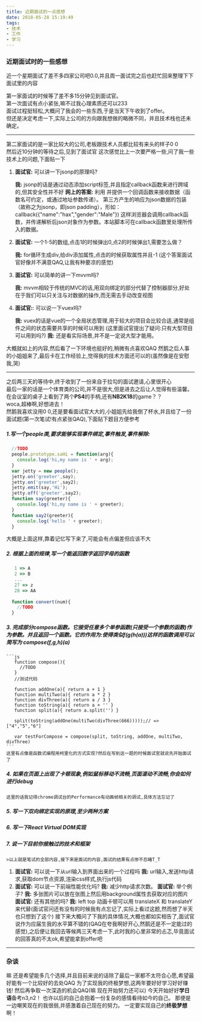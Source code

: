 ```yaml
---
title: 近期面试的一点感想
date: 2018-05-28 15:19:49
tags: 
- 技术
- 工作
- 学习
---
```

### 近期面试时的一些感想
近一个星期面试了差不多四家公司吧0.0,并且周一面试完之后也赶忙回来整理下下面试里的内容  
  
第一家面试的时候等了差不多15分钟见到面试官。  
第一次面试有点小紧张,嘛不过我心理素质还可以233  
面试过程挺轻松,大概问了我会的一些东西,于是当天下午收到了offer。  
但还是决定考虑一下,实际上公司的方向跟我想做的略微不同，并且技术栈也还未确定。  
*** 
第二家面试的是一家比较大的公司,老板跟技术人员都比较有来头的样子0 0  
然后近10分钟的等待之后,见到了面试官
这次感觉比上一次要严格一些,问了我一些技术上的问题,下面贴一下
1. **面试官:** 可以讲一下jsonp的原理吗?  
  
   **我:** jsonp的话是通过动态添加script标签,并且指定callback函数来进行跨域的,但其安全性并不好
   **网上的答案:** 利用<script>标签没有跨域限制的“漏洞”（历史遗迹啊）来达到与第三方通讯的目的。当需要通讯时，本站脚本创建一个<script>元素，地址指向第三方的API网址，形如：     <script src="http://www.example.net/api?param1=1&param2=2"></script>     并提供一个回调函数来接收数据（函数名可约定，或通过地址参数传递）。     第三方产生的响应为json数据的包装（故称之为jsonp，即json padding），形如：     callback({"name":"hax","gender":"Male"})     这样浏览器会调用callback函数，并传递解析后json对象作为参数。本站脚本可在callback函数里处理所传入的数据。
2. **面试官:** 一个1-5的数组,点击1的时候弹出0,点2的时候弹出1,需要怎么做？  
  
   **我:** for循环生成div,给div添加属性,点击的时候获取属性并且-1
   (这个答案面试官好像并不满意QAQ,让我有种要凉的感觉)
3. **面试官:** 可以简单的讲一下mvvm吗?  
  
   **我:** mvvm相较于传统的MVC的话,用双向绑定的部分代替了控制器部分,好处在于我们可以只关注与对数据的操作,而无需去手动改变视图
4. **面试官:**: 可以说一下vuex吗?  
  
   **我:** vuex的话是vue的一个全局状态管理,用于较大的项目会比较合适,通常是组件之间的状态需要共享的时候可以用到
   (这里面试官提出了疑问:只有大型项目可以用到吗?)
   **我:** 还是看实际场景,并不是一定说大型才能用。  
  
大概就如上的内容,然后看了一下环境也挺好的,稍微有点喜欢QAQ
然鹅之后人事的小姐姐来了,最后卡在工作经验上,觉得我的技术方面还可以的(虽然像是在安慰我,哭)

***
   之后两三天的等待中,终于收到了一份来自于拉勾的面试邀请,心里很开心  
   最后一家的话是一个体育类的公司,并不是很大,但是进去之后让人觉得有些温馨。  
   在会议室的桌子上看到了两个**PS4**的手柄,还有**NB2K18**的game？？  
   woca,超棒啊,好想进去！  
   然鹅我喜欢没用0 0,还是要看面试官大大的,小姐姐先给我倒了杯水,并且给了一份面试题(第一次笔试!有点紧张QAQ),下面贴下题目方便参考  
   ##### 1.写一个people类,要求能够实现事件绑定,事件触发,事件解除:    
   ```js
     //TODO
     people.prototype.saHi = function(arg){
       console.log('hi,my name is ' + arg);
     }
     var jetty = new people();
     jetty.on('greeter',say);
     jetty.on('greeter',say2);
     jetty.emit(say,'Hi');
     jetty.off('greeter',say2);
     function say(greeter){
       console.log('hi,my name is ' + greeter);
     }
     function say2(greeter){
       console.log('hello ' + greeter);
     }
   ```
   大概是上面这样,靠着记忆写下来了,可能会有点偏差但应该不大
  ##### 2. 根据上面的规律,写一个能返回数字返回字母的函数  
  ```js
     1 => A
     2 => B
     ...
     27 => z
     28 => AA
     
    function convert(num){
      //TODO
    }
  ```
  ##### 3. 完成部分compose函数。它接受任意多个单参函数(只接受一个参数的函数)作为参数。并且返回一个函数。它的作用为:使得类似f(g(h(a)))这样的函数调用可以简写为 compose(f,g,h)(a)
    ```js
       function compose(){
         //TODO
       }
       //测试代码  

       function addOne(a){ return a + 1 }
       function multiTwo(a){ return a * 2 }
       function divThree(a){ return a / 3 }
       function toString(a){ return a + '' }
       function split(a){ return a.split('') }

       split(toString(addOne(multiTwo(divThree(666)))));// => ["4","5","6"]

       var testForCompose = compose(split, toString, addOne, multiTwo, divThree)
    ```
    这里有点像是函数式编程用柯里化的方式实现?然后在写到这一题的时候面试官就说先开始面试了
  ##### 4. 如果在页面上出现了卡顿现象,例如鼠标移动不流畅,页面滚动不流畅,你会如何进行debug       
    这里的话我记得chrome调试台的Performance有动画帧相关的调试,具体方法忘记了  
  ##### 5. 写一下双向绑定实现的原理,至少两种方案  
  ##### 6. 写一下React Virtual DOM实现 
  ##### 7. 说一下目前你接触过的技术和框架  
      

    >以上就是笔试的全部内容,接下来是面试的内容,面试的结果有点惨不忍睹T_T  
    
  1. **面试官:** 可以说一下从url输入到界面出来的一个过程吗
      **我:** url输入,发送http请求,获取dom节点资源,渲染css样式,执行js代码
  2. **面试官:** 可以说一下前端性能优化吗?
      **我:** 减少http请求次数。
      **面试官:** 举个例子?
      **我:** 多张图片可以放在张图上然后用background属性去获取对应的图片
      **面试官:** 还有其他的吗?
      **我:** left top 动画卡顿可以用 translateX 和 translateY来代替(面试官问还有没有的时候我有点忘记了,实际上看过这题,然而想了半天也只想到了这个)
   接下来大概问了下我的具体情况,大概也都如实相告了,面试官说作为应届生我的水平算不错的(QAQ在夸我啊好开心,然鹅还是不一定能过的感觉),之后便让我回去等候两三天考虑一下,此时我的心里非常的忐忑,毕竟面试的回答真的不太ok,希望能拿到offer吧
***

### 杂谈
   嘛 还是希望能多几个选择,并且目前来说的话除了最后一家都不太符合心愿,希望最好能有一个比较好的去处QAQ
   为了实现我的终极梦想,这两年要好好学习好好赚钱!
   然后再争取一次深造的机会QAQ(嘛 现在开始努力还可以)
   今天开始好好**学日语**备考n3,n2！
   也许以后的自己会抱着一份复杂的感情看待如今的自己。
   那便是一边嘲笑现在的我很弱,并感激着自己现在的努力。
   一定要实现自己的**终极梦想**啊！

